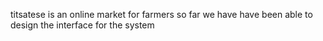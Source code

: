 titsatese is an online market for farmers
so far we have have been able to design the interface for the system
